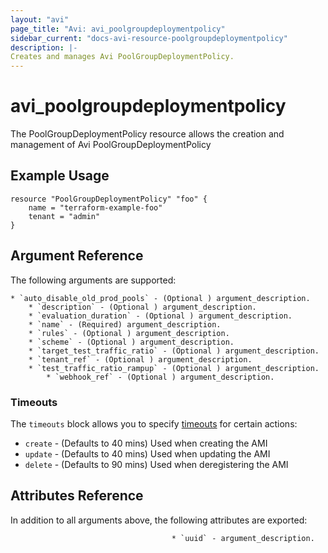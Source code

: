 ```yaml
---
layout: "avi"
page_title: "Avi: avi_poolgroupdeploymentpolicy"
sidebar_current: "docs-avi-resource-poolgroupdeploymentpolicy"
description: |-
Creates and manages Avi PoolGroupDeploymentPolicy.
---
```


# avi_poolgroupdeploymentpolicy

The PoolGroupDeploymentPolicy resource allows the creation and management of Avi PoolGroupDeploymentPolicy

## Example Usage

```hcl
resource "PoolGroupDeploymentPolicy" "foo" {
    name = "terraform-example-foo"
    tenant = "admin"
}
```

## Argument Reference

The following arguments are supported:

    * `auto_disable_old_prod_pools` - (Optional ) argument_description.
        * `description` - (Optional ) argument_description.
        * `evaluation_duration` - (Optional ) argument_description.
        * `name` - (Required) argument_description.
        * `rules` - (Optional ) argument_description.
        * `scheme` - (Optional ) argument_description.
        * `target_test_traffic_ratio` - (Optional ) argument_description.
        * `tenant_ref` - (Optional ) argument_description.
        * `test_traffic_ratio_rampup` - (Optional ) argument_description.
            * `webhook_ref` - (Optional ) argument_description.
    
### Timeouts

The `timeouts` block allows you to specify [timeouts](https://www.terraform.io/docs/configuration/resources.html#timeouts) for certain actions:

* `create` - (Defaults to 40 mins) Used when creating the AMI
* `update` - (Defaults to 40 mins) Used when updating the AMI
* `delete` - (Defaults to 90 mins) Used when deregistering the AMI

## Attributes Reference

In addition to all arguments above, the following attributes are exported:

                                        * `uuid` - argument_description.
        

